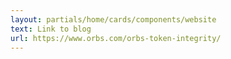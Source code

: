 ```yaml
---
layout: partials/home/cards/components/website
text: Link to blog
url: https://www.orbs.com/orbs-token-integrity/
---
```

